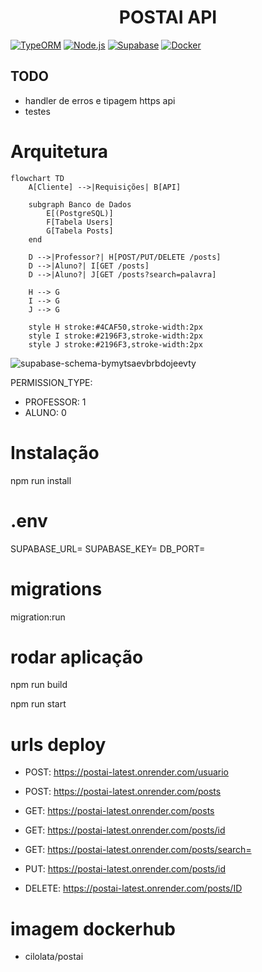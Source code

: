 <h1 align="center"> POSTAI API </h1>

[![TypeORM](https://img.shields.io/badge/TypeORM-FF0000?style=for-the-badge&logo=typeorm&logoColor=white)](https://typeorm.io/)
[![Node.js](https://img.shields.io/badge/Node.js-339933?style=for-the-badge&logo=nodedotjs&logoColor=white)](https://nodejs.org/)
[![Supabase](https://img.shields.io/badge/Supabase-3ECF8E?style=for-the-badge&logo=supabase&logoColor=white)](https://supabase.io/)
[![Docker](https://img.shields.io/badge/Docker-2496ED?style=for-the-badge&logo=docker&logoColor=white)](https://docker.com/)

## TODO
- handler de erros e tipagem https api
- testes

# Arquitetura
```mermaid
flowchart TD
    A[Cliente] -->|Requisições| B[API]
    
    subgraph Banco de Dados
        E[(PostgreSQL)]
        F[Tabela Users]
        G[Tabela Posts]
    end

    D -->|Professor?| H[POST/PUT/DELETE /posts]
    D -->|Aluno?| I[GET /posts]
    D -->|Aluno?| J[GET /posts?search=palavra]

    H --> G
    I --> G
    J --> G

    style H stroke:#4CAF50,stroke-width:2px
    style I stroke:#2196F3,stroke-width:2px
    style J stroke:#2196F3,stroke-width:2px
```

![supabase-schema-bymytsaevbrbdojeevty](https://github.com/user-attachments/assets/7924ab92-20ca-4477-915a-1754c48f79f6)

PERMISSION_TYPE: 
 - PROFESSOR: 1
 - ALUNO: 0


# Instalação

npm run install

# .env

SUPABASE_URL=
SUPABASE_KEY=
DB_PORT=

# migrations

migration:run

# rodar aplicação

npm run build

npm run start

# urls deploy

- POST: https://postai-latest.onrender.com/usuario 
- POST: https://postai-latest.onrender.com/posts

- GET: https://postai-latest.onrender.com/posts
- GET: https://postai-latest.onrender.com/posts/id
- GET: https://postai-latest.onrender.com/posts/search=

- PUT: https://postai-latest.onrender.com/posts/id

- DELETE: https://postai-latest.onrender.com/posts/ID

# imagem dockerhub

- cilolata/postai





